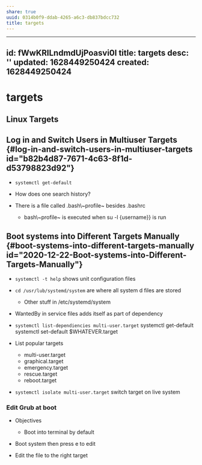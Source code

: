 ```yaml
---
share: true
uuid: 0314b0f9-ddab-4265-a6c3-db837bdcc732
title: targets
---
```

---
id: fWwKRILndmdUjPoasvi0I
title: targets
desc: ''
updated: 1628449250424
created: 1628449250424
---
# targets
Linux Targets
-------------

Log in and Switch Users in Multiuser Targets {#log-in-and-switch-users-in-multiuser-targets id="b82b4d87-7671-4c63-8f1d-d53798823d92"}
--------------------------------------------------------------------------------------------------------------------------------------

*   `systemctl get-default`
    
*   How does one search history?
    
*   There is a file called .bash\\~profile~ besides .bashrc
    
    *   bash\\~profile~ is executed when su -l {username}} is run

Boot systems into Different Targets Manually {#boot-systems-into-different-targets-manually id="2020-12-22-Boot-systems-into-Different-Targets-Manually"}
---------------------------------------------------------------------------------------------------------------------------------------------------------

*   `systemctl -t help` shows unit configuration files
    
*   `cd /usr/lub/systemd/system` are where all system d files are stored
    
    *   Other stuff in /etc/systemd/system
*   WantedBy in service files adds itself as part of dependency
    
*   `systemctl list-dependiencies multi-user.target` systemctl get-default systemctl set-default $WHATEVER.target
    
*   List popular targets
    
    *   multi-user.target
    *   graphical.target
    *   emergency.target
    *   rescue.target
    *   reboot.target
*   `systemctl isolate multi-user.target` switch target on live system
    

### Edit Grub at boot

*   Objectives
    
    *   Boot into terminal by default
*   Boot system then press e to edit
    
*   Edit the file to the right target